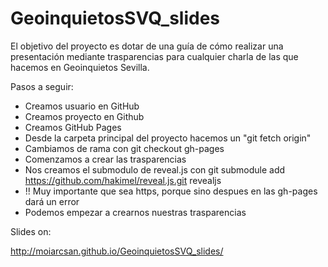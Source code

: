 GeoinquietosSVQ_slides
======================

El objetivo del proyecto es dotar de una guía de cómo realizar una presentación mediante trasparencias para cualquier charla de las que hacemos en Geoinquietos Sevilla.

Pasos a seguir:

* Creamos usuario en GitHub
* Creamos proyecto en Github
* Creamos GitHub Pages
* Desde la carpeta principal del proyecto hacemos un "git fetch origin"
* Cambiamos de rama con git checkout gh-pages
* Comenzamos a crear las trasparencias
* Nos creamos el submodulo de reveal.js con git submodule add https://github.com/hakimel/reveal.js.git revealjs
* !! Muy importante que sea https, porque sino despues en las gh-pages dará un error
* Podemos empezar a crearnos nuestras trasparencias

Slides on:

http://moiarcsan.github.io/GeoinquietosSVQ_slides/
